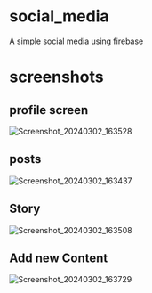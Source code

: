 # social_media

A simple social media using firebase

# screenshots
## profile screen
![Screenshot_20240302_163528](https://github.com/Babak-Lotfalizadeh/social-media/assets/7560095/916e4b43-04aa-4b68-a44e-bdb68067f0d2)
## posts
![Screenshot_20240302_163437](https://github.com/Babak-Lotfalizadeh/social-media/assets/7560095/51a431c0-2603-4d1d-9d59-a9e5d4275537)
## Story
![Screenshot_20240302_163508](https://github.com/Babak-Lotfalizadeh/social-media/assets/7560095/6cdcd2a5-3034-4950-846f-11ed8e5aeea2)
## Add new Content
![Screenshot_20240302_163729](https://github.com/Babak-Lotfalizadeh/social-media/assets/7560095/369a7142-baf2-4dfe-a796-b727a4a87ea9)
